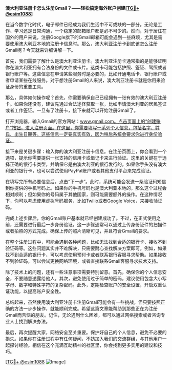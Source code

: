 **澳大利亚注册卡怎么注册Gmail？——轻松搞定海外账户创建[[TG💪+ @esim1088](https://t.me/s/esim1088)]**

在当今数字化时代，电子邮件已经成为我们生活中不可或缺的一部分。无论是工作、学习还是日常沟通，一个稳定的邮箱账户都是必不可少的。然而，对于居住在国外的用户来说，注册Google旗下的Gmail邮箱可能会遇到一些麻烦，尤其是需要使用澳大利亚本地的注册卡信息时。那么，澳大利亚注册卡到底该怎么注册Gmail呢？今天就来详细讲解一下。

首先，我们需要了解什么是澳大利亚注册卡。澳大利亚注册卡通常指的是能够证明你在澳大利亚拥有合法身份的文件或卡片。这类卡可能包括护照、签证、驾照或者银行账户等。这些信息在申请某些服务时是必要的，比如开通电话卡、银行账户或者申请某些在线服务。对于想注册Gmail的人来说，澳大利亚注册卡就是你用来验证身份的重要工具。

那么，具体如何操作呢？首先，你需要确保自己已经拥有一张有效的澳大利亚注册卡。如果你还没有，建议先通过合法途径获取一张，比如申请澳大利亚的居民签证或者工作签证。一旦有了注册卡，接下来就可以开始注册Gmail了。

打开浏览器，输入Gmail的官方网站：www.gmail.com。点击页面上的“创建账户”按钮，进入注册页面。在这里，你需要填写一系列个人信息，包括名字、姓氏、出生日期等。这些信息一定要真实有效，因为稍后系统会要求你进行身份验证。

接下来是关键步骤：输入你的澳大利亚注册卡信息。在注册页面上，你会看到一个选项，提示你需要提供一张支持的信用卡或借记卡来进行验证。这里的关键在于选择正确的银行卡类型，并确保它是由澳大利亚的银行发行的。如果你手头没有澳大利亚的银行卡，也可以尝试使用PayPal账户或者其他支付平台来完成验证。

在填写完所有必要信息后，点击“下一步”。此时，系统可能会发送一条验证码短信到你提供的手机号码上。如果你的手机号码也是澳大利亚本地的，那么这个过程会相对顺利；但如果你的号码属于其他国家，则可能需要额外的操作。在这种情况下，你可以考虑使用虚拟号码服务，比如Twilio或者Google Voice，来接收验证码。

完成上述步骤后，你的Gmail账户基本就已经创建成功了。不过，在正式使用之前，还需要进行最后一步身份验证。这一步骤通常可以通过上传身份证件的扫描件或者拍照的方式完成。确保上传的照片清晰可见，并且符合Gmail的要求。

在整个注册过程中，可能会遇到各种问题，比如无法找到合适的银行卡、接收不到验证码等。这些问题其实并不难解决，只需要耐心查找解决方案即可。例如，如果找不到合适的银行卡，可以考虑使用预付卡或者联系银行客服寻求帮助。如果接收不到验证码，可以尝试更换网络环境，或者直接联系Gmail客服寻求技术支持。

除了技术上的问题，还有一些注意事项需要特别留意。首先，确保你的个人信息安全，不要随意透露给他人。其次，避免使用过于简单的密码，建议使用包含大小写字母、数字和特殊字符的复杂密码。此外，定期检查账户的安全设置，开启双重认证功能，以提高账户安全性。

总结起来，虽然使用澳大利亚注册卡注册Gmail可能会有一些挑战，但只要按照正确的方法一步步操作，就能顺利完成。希望这篇文章能帮助到那些正在为注册Gmail而苦恼的朋友。记住，无论遇到什么困难，都可以通过网络搜索或者咨询专业人士找到解决办法。

最后，再次提醒大家，网络安全至关重要。保护好自己的个人信息，避免不必要的损失。如果你在注册过程中有任何疑问，不妨加入我们的交流群组，与其他用户一起探讨经验。相信在这个充满互助精神的社区里，你会找到更多实用的建议和技巧。

[[TG💪+ @esim1088](https://t.me/s/esim1088) ![Image](https://i.postimg.cc/4NQfJmqS/Snipaste-2025-05-13-00-14-12.png)]